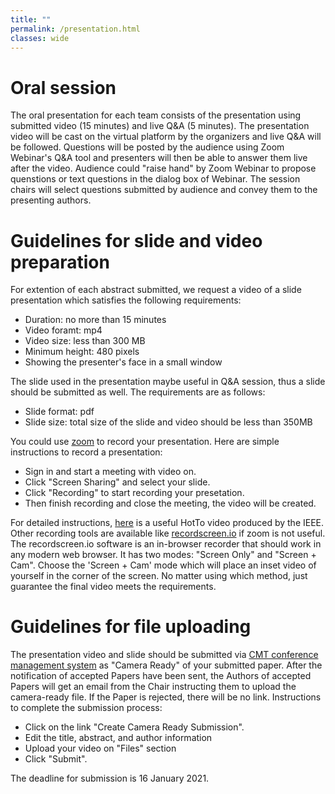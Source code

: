```yaml
---
title: ""
permalink: /presentation.html
classes: wide
---
```

# Oral session
The oral presentation for each team consists of the presentation using submitted video (15 minutes) and live Q&A (5 minutes). The presentation video will be cast on the virtual platform by the organizers and live Q&A will be followed. Questions will be posted by the audience using Zoom Webinar's Q&A tool and presenters will then be able to answer them live after the video. Audience could "raise hand" by Zoom Webinar to propose quenstions or text questions in the dialog box of Webinar. The session chairs will select questions submitted by audience and convey them to the presenting authors. 

# Guidelines for slide and video preparation
For extention of each abstract submitted, we request a video of a slide presentation which satisfies the following requirements:
 + Duration: no more than 15 minutes   
 + Video foramt: mp4       
 + Video size: less than 300 MB  
 + Minimum height: 480 pixels
 + Showing the presenter's face in a small window
 
The slide used in the presentation maybe useful in Q&A session, thus a slide should be submitted as well. The requirements are as follows:
 + Slide format: pdf  
 + Slide size: total size of the slide and video should be less than 350MB 

You could use [zoom](https://us02web.zoom.us/) to record your presentation. Here are simple instructions to record a presentation:
 + Sign in and start a meeting with video on.  
 + Click "Screen Sharing" and select your slide.
 + Click "Recording" to start recording your presetation.  
 + Then finish recording and close the meeting, the video will be created.  

For detailed instructions, [here](https://ieeetv.ieee.org/ieeetv-specials/recording-your-presentation-with-zoom) is a useful HotTo video produced by the IEEE.  
Other recording tools are available like [recordscreen.io](https://recordscreen.io/) if zoom is not useful. The recordscreen.io software is an in-browser recorder that should work in any modern web browser. It has two modes: "Screen Only" and "Screen + Cam". Choose the 'Screen + Cam' mode which will place an inset video of yourself in the corner of the screen. No matter using which method, just guarantee the final video meets the requirements. 

# Guidelines for file uploading  
The presentation video and slide should be submitted via [CMT conference management system](https://cmt3.research.microsoft.com/DIHARDW2020) as "Camera Ready" of your submitted paper. 
After the notification of accepted Papers have been sent, the Authors of accepted Papers will get an email from the Chair instructing them to upload the camera-ready file. If the Paper is rejected, there will be no link. Instructions to complete the submission process: 
 + Click on the link "Create Camera Ready Submission".  
 + Edit the title, abstract, and author information
 + Upload your video on "Files" section 
 + Click "Submit".

The deadline for submission is 16 January 2021.


